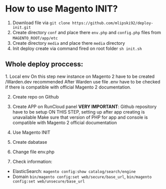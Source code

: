 <h1>How to use Magento INIT?</h1>

1. Download file via `git clone https://github.com/mlipski92/deploy-init.git`
2. Create directory `conf` and place there `env.php` and `config.php` files from `MAGENTO_ROOT/app/etc`
3. Create directory `media` and place there `media` directory
4. Init deploy create via command fired on root folder `sh init.sh`


<h2>Whole deploy proccess:</h2>
1. Local env
On this step new instance on Magento 2 have to be created /Warden.dev recommended
After Warden use file .env have to be checked if there is compatible with official Magento 2 documentation.

2. Create repo on Github
   
3. Create APP on RunCloud panel
<strong>VERY IMPORTANT</strong>: Github repository have to be setup ON THIS STEP, setting up after app creating is unavailable
Make sure that version of PHP for app and console is compatible with Magento 2 official documentation

4. Use Magento INIT

5. Create dabatase

6. Change file env.php

7. Check information:
 - ElasticSearch: `magento config:show catalog/search/engine`
 - Domain `bin/magento config:set web/secure/base_url`, `bin/magento config:set web/unsecure/base_url`
